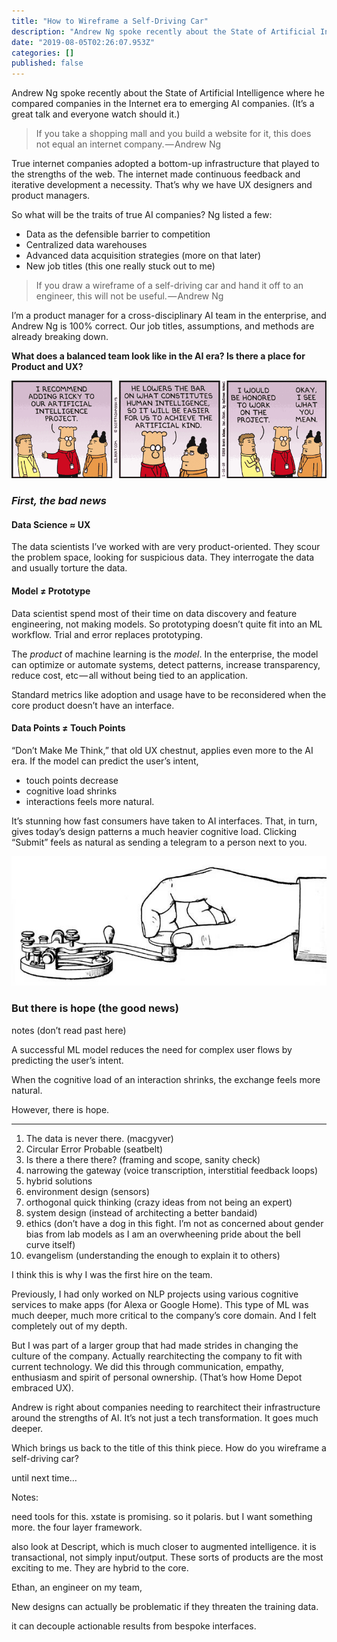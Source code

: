 ```yaml
---
title: "How to Wireframe a Self-Driving Car"
description: "Andrew Ng spoke recently about the State of Artificial Intelligence where he compared companies in the Internet era to emerging AI…"
date: "2019-08-05T02:26:07.953Z"
categories: []
published: false
---
```




Andrew Ng spoke recently about the State of Artificial Intelligence where he compared companies in the Internet era to emerging AI companies. (It’s a great talk and everyone watch should it.)

> If you take a shopping mall and you build a website for it, this does not equal an internet company. — Andrew Ng

True internet companies adopted a bottom-up infrastructure that played to the strengths of the web. The internet made continuous feedback and iterative development a necessity. That’s why we have UX designers and product managers. 

So what will be the traits of true AI companies? Ng listed a few:

-   Data as the defensible barrier to competition 
-   Centralized data warehouses 
-   Advanced data acquisition strategies (more on that later) 
-   New job titles (this one really stuck out to me)

> If you draw a wireframe of a self-driving car and hand it off to an engineer, this will not be useful. — Andrew Ng

I’m a product manager for a cross-disciplinary AI team in the enterprise, and Andrew Ng is 100% correct. Our job titles, assumptions, and methods are already breaking down.

**What does a balanced team look like in the AI era? Is there a place for Product and UX?**

![[Scott Adams](http://dilbert.com/strip/2018-01-16), giving me night tremors.](./asset-1.gif)

### _First, the bad news_

#### Data Science ≈ UX

The data scientists I’ve worked with are very product-oriented. They scour the problem space, looking for suspicious data. They interrogate the data and usually torture the data.

#### Model ≠ Prototype

Data scientist spend most of their time on data discovery and feature engineering, not making models. So prototyping doesn’t quite fit into an ML workflow. Trial and error replaces prototyping.

The _product_ of machine learning is the _model_. In the enterprise, the model can optimize or automate systems, detect patterns, increase transparency, reduce cost, etc — all without being tied to an application. 

Standard metrics like adoption and usage have to be reconsidered when the core product doesn’t have an interface.

#### Data Points ≠ Touch Points

“Don’t Make Me Think,” that old UX chestnut, applies even more to the AI era. If the model can predict the user’s intent, 

-   touch points decrease
-   cognitive load shrinks
-   interactions feels more natural. 

It’s stunning how fast consumers have taken to AI interfaces. That, in turn, gives today’s design patterns a much heavier cognitive load. Clicking “Submit” feels as natural as sending a telegram to a person next to you.

![In about a year, this is how forms will feel.](./asset-2.jpeg)

### But there is hope (the good news)

  

  

  

  

notes (don’t read past here)

A successful ML model reduces the need for complex user flows by predicting the user’s intent. 

When the cognitive load of an interaction shrinks, the exchange feels more natural.

However, there is hope.

---

1.  The data is never there. (macgyver)
2.  Circular Error Probable (seatbelt)
3.  Is there a there there? (framing and scope, sanity check)
4.  narrowing the gateway (voice transcription, interstitial feedback loops)
5.  hybrid solutions
6.  environment design (sensors)
7.  orthogonal quick thinking (crazy ideas from not being an expert)
8.  system design (instead of architecting a better bandaid)
9.  ethics (don’t have a dog in this fight. I’m not as concerned about gender bias from lab models as I am an overwheening pride about the bell curve itself)
10.  evangelism (understanding the enough to explain it to others)

I think this is why I was the first hire on the team. 

Previously, I had only worked on NLP projects using various cognitive services to make apps (for Alexa or Google Home). This type of ML was much deeper, much more critical to the company’s core domain. And I felt completely out of my depth. 

But I was part of a larger group that had made strides in changing the culture of the company. Actually rearchitecting the company to fit with current technology. We did this through communication, empathy, enthusiasm and spirit of personal ownership. (That’s how Home Depot embraced UX). 

Andrew is right about companies needing to rearchitect their infrastructure around the strengths of AI. It’s not just a tech transformation. It goes much deeper.

Which brings us back to the title of this think piece. How do you wireframe a self-driving car?

until next time…

  

Notes:

need tools for this. xstate is promising. so it polaris. but I want something more. the four layer framework.

also look at Descript, which is much closer to augmented intelligence. it is transactional, not simply input/output. These sorts of products are the most exciting to me. They are hybrid to the core.

  

Ethan, an engineer on my team, 

New designs can actually be problematic if they threaten the training data. 

it can decouple actionable results from bespoke interfaces.
